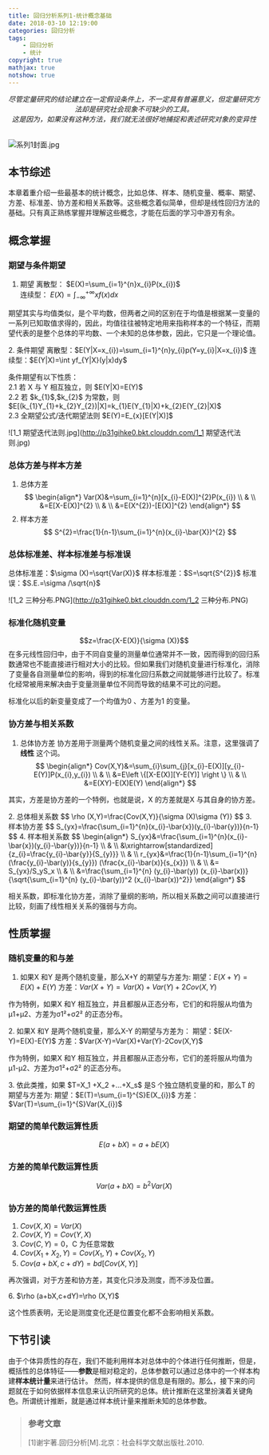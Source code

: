 ```yaml
---
title: 回归分析系列1-统计概念基础
date: 2018-03-10 12:19:00
categories: 回归分析
tags: 
    - 回归分析
    - 统计
copyright: true
mathjax: true
notshow: true
---
```


<center><i>
    尽管定量研究的结论建立在一定假设条件上，不一定具有普遍意义，但定量研究方法却是研究社会现象不可缺少的工具。<br>这是因为，如果没有这种方法，我们就无法很好地捕捉和表述研究对象的变异性
</i></center>

<br>![系列1封面.jpg](http://p31gihke0.bkt.clouddn.com/系列1封面.jpg)
<!--more-->

## 本节综述
本章着重介绍一些最基本的统计概念，比如总体、样本、随机变量、概率、期望、方差、标准差、协方差和相关系数等。这些概念着似简单，但却是线性回归方法的基础。只有真正熟练掌握并理解这些概念，才能在后面的学习中游刃有余。

## 概念掌握
### 期望与条件期望
1. 期望
离散型： $E(X)=\sum_{i=1}^{n}x_{i}P(x_{i})$  
连续型： $E(X)=\int_{-\infty }^{+\infty}xf(x)dx$ 
<div class="note info"><p>期望其实与均值类似，是个平均数，但两者之间的区别在于均值是根据某一变量的一系列已知取值求得的，因此，均值往往被特定地用来指称样本的一个特征，而期望代表的是整个总体的平均数、一个未知的总体参数，因此，它只是一个理论值。</p></div>
2. 条件期望
离散型：$E(Y|X=x_{i})=\sum_{i=1}^{n}y_{i}p(Y=y_{i}|X=x_{i})$
连续型：$E(Y|X)=\int yf_{Y|X}(y|x)dy$
<div class="note info"><p>条件期望有以下性质：<br>
2.1 若 X 与 Y 相互独立，则 $E(Y|X)=E(Y)$ <br>
2.2 若 $k_{1}$,$k_{2}$ 为常数，则 $E[(k_{1}Y_{1}+k_{2}Y_{2})|X]=k_{1}E(Y_{1}|X)+k_{2}E(Y_{2}|X)$ <br>
2.3 全期望公式/迭代期望法则 $E(Y)=E_{x}[E(Y|X)]$</p></div>

![1_1 期望迭代法则.jpg](http://p31gihke0.bkt.clouddn.com/1_1 期望迭代法则.jpg)

### 总体方差与样本方差
1. 总体方差
$$
\begin{align*} 
  Var(X)&=\sum_{i=1}^{n}[x_{i}-E(X)]^{2}P(x_{i}) \\ 
  & \\
  &=E[X-E(X)]^{2} \\  
  & \\
  &=E(X^{2})-[E(X)]^{2} 
\end{align*}
$$
2. 样本方差
$$
S^{2}=\frac{1}{n-1}\sum_{i=1}^{n}(x_{i}-\bar{X})^{2}
$$

### 总体标准差、样本标准差与标准误
总体标准差：$\sigma (X)=\sqrt{Var(X)}$
样本标准差：$S=\sqrt{S^{2}}$
标准误：$S.E.=\sigma /\sqrt{n}$

![1_2 三种分布.PNG](http://p31gihke0.bkt.clouddn.com/1_2 三种分布.PNG)

### 标准化随机变量
$$z=\frac{X-E(X)}{\sigma (X)}$$
在多元线性回归中，由于不同自变量的测量单位通常并不一致，因而得到的回归系数通常也不能直接进行相对大小的比较。但如果我们对随机变量进行标准化，消除了变量各自测量单位的影响，得到的标准化回归系数之间就能够进行比较了。标准化经常被用来解决由于变量测量单位不同而导致的结果不可比的问题。
<div class="note info"><p>标准化以后的新变量变成了一个均值为0 、方差为1 的变量。</p></div>

### 协方差与相关系数
1. 总体协方差
协方差用于测量两个随机变量之间的线性关系。注意，这里强调了 **线性** 这个词。
$$
\begin{align*} 
 Cov(X,Y)&=\sum_{i}\sum_{j}[x_{i}-E(X)][y_{i}-E(Y)]P(x_{i},y_{i}) \\ 
 & \\
 &=E\left \{[X-E(X)][Y-E(Y)] \right \}  \\ 
 & \\
 &=E(XY)-E(X)E(Y) 
\end{align*}
$$
<div class="note primary"><p>其实，方差是协方差的一个特例，也就是说，X 的方差就是X 与其自身的协方差。</p></div>
2. 总体相关系数
$$
\rho (X,Y)=\frac{Cov(X,Y)}{\sigma (X)\sigma (Y)}
$$
3. 样本协方差
$$
S_{yx}=\frac{\sum_{i=1}^{n}(x_{i}-\bar{x})(y_{i}-\bar{y})}{n-1}
$$
4. 样本相关系数
$$
\begin{align*} 
 S_{yx}&=\frac{\sum_{i=1}^{n}(x_{i}-\bar{x})(y_{i}-\bar{y})}{n-1} \\ 
 & \\
 &\xrightarrow[standardized]{z_{i}=\frac{y_{i}-\bar{y}}{S_{y}}} \\ 
 & \\
 r_{yx}&=\frac{1}{n-1}\sum_{i=1}^{n} (\frac{y_{i}-\bar(y)}{s_{y}}) (\frac{x_{i}-\bar(x)}{s_{x}}) \\
 & \\
 &= S_{yx}/S_yS_x \\
 & \\
 &=\frac{\sum_{i=1}^{n} (y_{i}-\bar(y)) (x_{i}-\bar(x))}{\sqrt{\sum_{i=1}^{n} (y_{i}-\bar(y))^2 (x_{i}-\bar(x))^2}}
\end{align*}
$$
<div class="note primary"><p>相关系数，即标准化协方差，消除了量纲的影响，所以相关系数之间可以直接进行比较，刻画了线性相关关系的强弱与方向。</p></div>

## 性质掌握
### 随机变量的和与差
1. 如果X 和Y 是两个随机变量，那么X+Y 的期望与方差为:
期望：$E(X+Y)=E(X)+E(Y)$
方差：$Var(X+Y)=Var(X)+Var(Y)+2Cov(X,Y)$
<div class="note info"><p>作为特例，如果X 和Y 相互独立，并且都服从正态分布，它们的和将服从均值为μ1+μ2、方差为σ1²+σ2² 的正态分布。</p></div>
2. 如果X 和Y 是两个随机变量，那么X-Y 的期望与方差为：
期望：$E(X-Y)=E(X)-E(Y)$
方差：$Var(X-Y)=Var(X)+Var(Y)-2Cov(X,Y)$
<div class="note info"><p>作为特例，如果X 和Y 相互独立，并且都服从正态分布，它们的差将服从均值为μ1-μ2、方差为σ1²+σ2² 的正态分布。</p></div>
3. 依此类推，如果 $T=X_1 +X_2 +...+X_s$ 是S 个独立随机变量的和，那么T 的期望与方差为:
期望：$E(T)=\sum_{i=1}^{S}E(X_{i})$
方差：$Var(T)=\sum_{i=1}^{S}Var(X_{i})$


### 期望的简单代数运算性质
$$E(a+bX)=a+bE(X)$$

### 方差的简单代数运算性质
$$Var(a+bX)=b^2Var(X)$$

### 协方差的简单代数运算性质
1. $Cov(X,X)=Var(X)$
2. $Cov(X,Y)=Cov(Y,X)$
3. $Cov(C,Y)=0$，C 为任意常数
4. $Cov(X_{1}+X_{2},Y)=Cov(X_{1},Y)+Cov(X_{2},Y)$
5. $Cov(a+bX,c+dY)=bd[Cov(X,Y)]$
<div class="note warning"><p>再次强调，对于方差和协方差，其变化只涉及测度，而不涉及位置。</p></div>
6. $\rho (a+bX,c+dY)=\rho (X,Y)$
<div class="note warning"><p>这个性质表明，无论是测度变化还是位置变化都不会影响相关系数。</p></div>

## 下节引读
由于个体异质性的存在，我们不能利用样本对总体中的个体进行任何推断，但是，概括性的总体特征——**参数**是相对稳定的，总体参数可以通过总体中的一个样本构建**样本统计量**来进行估计。
然而，样本提供的信息是有限的。那么，接下来的问题就在于如何依据样本信息来认识所研究的总体。统计推断在这里扮演着关键角色。所谓统计推断，就是通过样本统计量来推断未知的总体参数。

> ### 参考文章
> [1]谢宇著.回归分析[M].北京：社会科学文献出版社.2010.